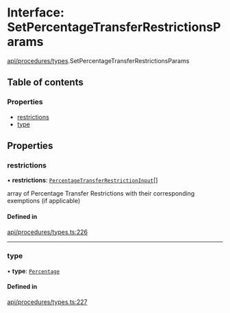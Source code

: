 # Interface: SetPercentageTransferRestrictionsParams

[api/procedures/types](../wiki/api.procedures.types).SetPercentageTransferRestrictionsParams

## Table of contents

### Properties

- [restrictions](../wiki/api.procedures.types.SetPercentageTransferRestrictionsParams#restrictions)
- [type](../wiki/api.procedures.types.SetPercentageTransferRestrictionsParams#type)

## Properties

### restrictions

• **restrictions**: [`PercentageTransferRestrictionInput`](../wiki/api.procedures.types.PercentageTransferRestrictionInput)[]

array of Percentage Transfer Restrictions with their corresponding exemptions (if applicable)

#### Defined in

[api/procedures/types.ts:226](https://github.com/PolymeshAssociation/polymesh-sdk/blob/079537ad/src/api/procedures/types.ts#L226)

___

### type

• **type**: [`Percentage`](../wiki/api.procedures.types.TransferRestrictionType#percentage)

#### Defined in

[api/procedures/types.ts:227](https://github.com/PolymeshAssociation/polymesh-sdk/blob/079537ad/src/api/procedures/types.ts#L227)
